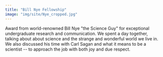 ```yaml
---
title: "Bill Nye Fellowship"
image: "img/site/Nye_cropped.jpg"
---
```


Award from world-renowned Bill Nye "the Science Guy" for exceptional undergraduate research and communication. We spent a day together, talking about about science and the strange and wonderful world we live in. We also discussed his time with Carl Sagan and what it means to be a scientist -- to approach the job with both joy and due respect.